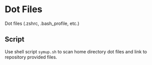 # Dot Files

Dot files (.zshrc, .bash_profile, etc.)

## Script

Use shell script `symup.sh` to scan home directory dot files and link to repository provided files.
